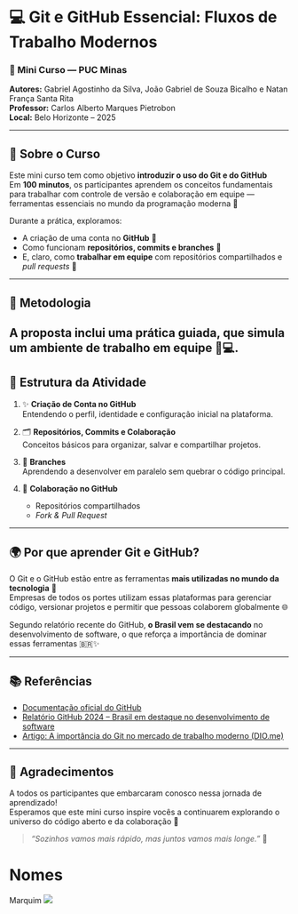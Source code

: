 # 💻 Git e GitHub Essencial: Fluxos de Trabalho Modernos

### 📍 Mini Curso — PUC Minas  
**Autores:** Gabriel Agostinho da Silva, João Gabriel de Souza Bicalho e Natan França Santa Rita  
**Professor:** Carlos Alberto Marques Pietrobon  
**Local:** Belo Horizonte – 2025  

---

## 🌱 Sobre o Curso

Este mini curso tem como objetivo **introduzir o uso do Git e do GitHub**  
Em **100 minutos**, os participantes aprendem os conceitos fundamentais para trabalhar com controle de versão e colaboração em equipe — ferramentas essenciais no mundo da programação moderna 🚀  

Durante a prática, exploramos:
- A criação de uma conta no **GitHub** 👤  
- Como funcionam **repositórios, commits e branches** 🌿  
- E, claro, como **trabalhar em equipe** com repositórios compartilhados e *pull requests* 🤝  

---

## 🧩 Metodologia
A proposta inclui uma prática guiada, que simula um ambiente de trabalho em equipe 🧠💻.
---

## 📘 Estrutura da Atividade

1. ✨ **Criação de Conta no GitHub**  
   Entendendo o perfil, identidade e configuração inicial na plataforma.  

2. 🗂️ **Repositórios, Commits e Colaboração**  
   Conceitos básicos para organizar, salvar e compartilhar projetos.  

3. 🌿 **Branches**  
   Aprendendo a desenvolver em paralelo sem quebrar o código principal.  

4. 🤝 **Colaboração no GitHub**  
   - Repositórios compartilhados  
   - *Fork & Pull Request*  

---

## 🌍 Por que aprender Git e GitHub?

O Git e o GitHub estão entre as ferramentas **mais utilizadas no mundo da tecnologia** 💾  
Empresas de todos os portes utilizam essas plataformas para gerenciar código, versionar projetos e permitir que pessoas colaborem globalmente 🌐  

Segundo relatório recente do GitHub, **o Brasil vem se destacando** no desenvolvimento de software, o que reforça a importância de dominar essas ferramentas 🇧🇷✨  

---

## 📚 Referências

- [Documentação oficial do GitHub](https://docs.github.com/pt/get-started/start-your-journey/about-github-and-git)  
- [Relatório GitHub 2024 – Brasil em destaque no desenvolvimento de software](https://inforchannel.com.br/2024/10/29/relatorio-do-github-mostra-o-brasil-se-destacando-no-desenvolvimento-de-software/)  
- [Artigo: A importância do Git no mercado de trabalho moderno (DIO.me)](https://www.dio.me/articles/a-importancia-do-git-no-mercado-de-trabalho-moderno)  

---

## 💬 Agradecimentos

A todos os participantes que embarcaram conosco nessa jornada de aprendizado!  
Esperamos que este mini curso inspire vocês a continuarem explorando o universo do código aberto e da colaboração 💖  

> _“Sozinhos vamos mais rápido, mas juntos vamos mais longe.”_ 🚀


# Nomes
Marquim
<img src="https://encrypted-tbn3.gstatic.com/images?q=tbn:ANd9GcRRqptuj1Rzqsa7TyXSOmjKC1tZR8B5wXVEV_GXo1WuZt-SqB9lrTASRIZibdLVe5h1foGh3jJ8KZGh5kIu-iIfi4HDJGB0oNsFBTQphzaQ"/>
